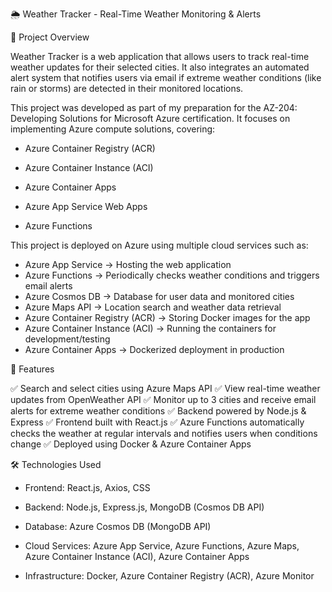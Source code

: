 🌦️ Weather Tracker - Real-Time Weather Monitoring & Alerts

📌 Project Overview

Weather Tracker is a web application that allows users to track real-time weather updates for their selected cities. It also integrates an automated alert system that notifies users via email if extreme weather conditions (like rain or storms) are detected in their monitored locations.

This project was developed as part of my preparation for the AZ-204: Developing Solutions for Microsoft Azure certification. It focuses on implementing Azure compute solutions, covering:

- Azure Container Registry (ACR)

- Azure Container Instance (ACI)

- Azure Container Apps

- Azure App Service Web Apps

- Azure Functions

This project is deployed on Azure using multiple cloud services such as:

- Azure App Service → Hosting the web application
- Azure Functions → Periodically checks weather conditions and triggers email alerts
- Azure Cosmos DB → Database for user data and monitored cities
- Azure Maps API → Location search and weather data retrieval
- Azure Container Registry (ACR) → Storing Docker images for the app
- Azure Container Instance (ACI) → Running the containers for development/testing
- Azure Container Apps → Dockerized deployment in production

🚀 Features

✅ Search and select cities using Azure Maps API
✅ View real-time weather updates from OpenWeather API
✅ Monitor up to 3 cities and receive email alerts for extreme weather conditions
✅ Backend powered by Node.js & Express
✅ Frontend built with React.js
✅ Azure Functions automatically checks the weather at regular intervals and notifies users when conditions change
✅ Deployed using Docker & Azure Container Apps

🛠️ Technologies Used

- Frontend: React.js, Axios, CSS

- Backend: Node.js, Express.js, MongoDB (Cosmos DB API)

- Database: Azure Cosmos DB (MongoDB API)

- Cloud Services: Azure App Service, Azure Functions, Azure Maps, Azure Container Instance (ACI), Azure Container Apps

- Infrastructure: Docker, Azure Container Registry (ACR), Azure Monitor
